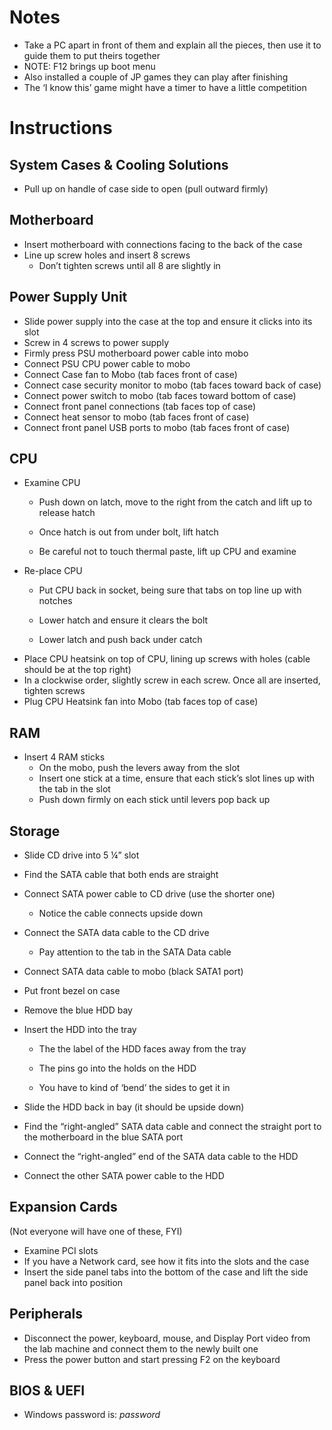 # Notes

- Take a PC apart in front of them and explain all the pieces, then use it to guide them to put theirs together
- NOTE: F12 brings up boot menu
- Also installed a couple of JP games they can play after finishing
- The ‘I know this’ game might have a timer to have a little competition

# Instructions

## System Cases & Cooling Solutions

- Pull up on handle of case side to open (pull outward firmly)

## Motherboard

- Insert motherboard with connections facing to the back of the case
- Line up screw holes and insert 8 screws
  - Don’t tighten screws until all 8 are slightly in

## Power Supply Unit

- Slide power supply into the case at the top and ensure it clicks into its slot
- Screw in 4 screws to power supply
- Firmly press PSU motherboard power cable into mobo
- Connect PSU CPU power cable to mobo
- Connect Case fan to Mobo (tab faces front of case)
- Connect case security monitor to mobo (tab faces toward back of case)
- Connect power switch to mobo (tab faces toward bottom of case)
- Connect front panel connections (tab faces top of case)
- Connect heat sensor to mobo (tab faces front of case)
- Connect front panel USB ports to mobo (tab faces front of case)

## CPU

- Examine CPU
  - Push down on latch, move to the right from the catch and lift up to release hatch

  - Once hatch is out from under bolt, lift hatch

  - Be careful not to touch thermal paste, lift up CPU and examine
- Re-place CPU
  - Put CPU back in socket, being sure that tabs on top line up with notches

  - Lower hatch and ensure it clears the bolt

  - Lower latch and push back under catch
- Place CPU heatsink on top of CPU, lining up screws with holes (cable should be at the top right)
- In a clockwise order, slightly screw in each screw. Once all are inserted, tighten screws
- Plug CPU Heatsink fan into Mobo (tab faces top of case)

## RAM

- Insert 4 RAM sticks
  - On the mobo, push the levers away from the slot
  - Insert one stick at a time, ensure that each stick’s slot lines up with the tab in the slot
  - Push down firmly on each stick until levers pop back up

## Storage

- Slide CD drive into 5 ¼” slot
- Find the SATA cable that both ends are straight
- Connect SATA power cable to CD drive (use the shorter one)
  - Notice the cable connects upside down
- Connect the SATA data cable to the CD drive
  - Pay attention to the tab in the SATA Data cable
- Connect SATA data cable to mobo (black SATA1 port)

- Put front bezel on case
- Remove the blue HDD bay
- Insert the HDD into the tray
  - The the label of the HDD faces away from the tray

  - The pins go into the holds on the HDD

  - You have to kind of ‘bend’ the sides to get it in
- Slide the HDD back in bay (it should be upside down)
- Find the “right-angled” SATA data cable and connect the straight port to the motherboard in the blue SATA port
- Connect the “right-angled” end of the SATA data cable to the HDD
- Connect the other SATA power cable to the HDD

## Expansion Cards

(Not everyone will have one of these, FYI)

- Examine PCI slots
- If you have a Network card, see how it fits into the slots and the case
- Insert the side panel tabs into the bottom of the case and lift the side panel back into position

## Peripherals

- Disconnect the power, keyboard, mouse, and Display Port video from the lab machine and connect them to the newly built one
- Press the power button and start pressing F2 on the keyboard

## BIOS & UEFI

- Windows password is: *password*